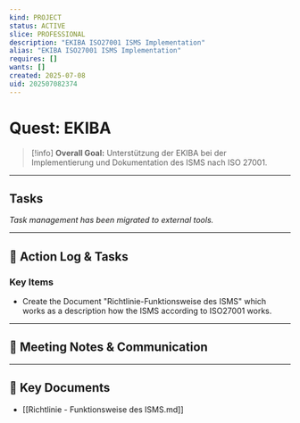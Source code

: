 ```yaml
---
kind: PROJECT
status: ACTIVE
slice: PROFESSIONAL
description: "EKIBA ISO27001 ISMS Implementation"
alias: "EKIBA ISO27001 ISMS Implementation"
requires: []
wants: []
created: 2025-07-08
uid: 202507082374
---
```


# Quest: EKIBA

> [!info]
> **Overall Goal:** Unterstützung der EKIBA bei der Implementierung und Dokumentation des ISMS nach ISO 27001.

---

## Tasks

*Task management has been migrated to external tools.*

---

## 📝 Action Log & Tasks

### Key Items
- Create the Document "Richtlinie-Funktionsweise des ISMS" which works as a description how the ISMS according to ISO27001 works.

---
## 💬 Meeting Notes & Communication


---
## 📎 Key Documents

- [[Richtlinie - Funktionsweise des ISMS.md]]
